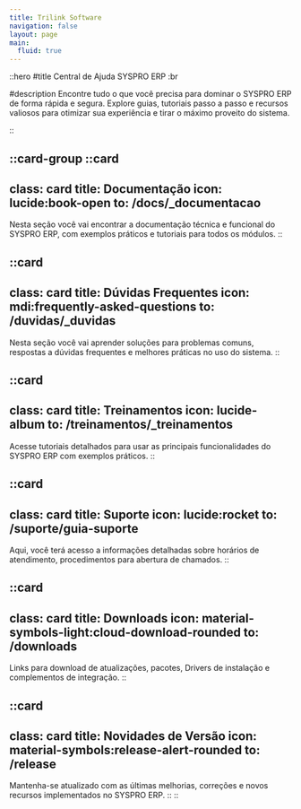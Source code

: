 ```yaml
---
title: Trilink Software
navigation: false
layout: page
main:
  fluid: true
---
```


<style>

  .card {
    transition: transform 0.3s ease, box-shadow 0.3s ease;
    border-radius: 12px;
    padding: 1.5rem;
    background-color: rgba(255, 255, 255, 0.05);
    box-shadow: 0 4px 10px rgba(0, 0, 0, 0.15);
  }

  .card:hover {
    transform: translateY(-5px);
    box-shadow: 0 8px 20px rgba(0, 0, 0, 0.25);
  }

  .card-title {
    font-size: 1.2rem;
    font-weight: 600;
    margin-bottom: 0.5rem;
  }

  .card-icon {
    font-size: 2rem;
    margin-bottom: 0.5rem;
    color: #00b4d8;
  }

  .card-group {
    display: grid;
    gap: 20px;
    grid-template-columns: repeat(auto-fit, minmax(250px, 1fr));
  }
</style>

::hero
#title
<span>Central de Ajuda SYSPRO ERP</span>
:br

#description
<span>
Encontre tudo o que você precisa para dominar o SYSPRO ERP de forma rápida e segura. Explore guias, tutoriais passo a passo e recursos valiosos para otimizar sua experiência e tirar o máximo proveito do sistema.
</span>

::
  
::card-group
  ::card
  ---
  class: card
  title: Documentação
  icon: lucide:book-open
  to: /docs/_documentacao
  ---
  Nesta seção você vai encontrar a documentação técnica e funcional do SYSPRO ERP, com exemplos práticos e tutoriais para todos os módulos.
  ::

  ::card
  ---
  class: card
  title: Dúvidas Frequentes
  icon: mdi:frequently-asked-questions
  to: /duvidas/_duvidas
  ---
  Nesta seção você vai aprender soluções para problemas comuns, respostas a dúvidas frequentes e melhores práticas no uso do sistema.
  ::

  ::card
  ---
  class: card
  title: Treinamentos
  icon: lucide-album
  to: /treinamentos/_treinamentos
  ---
  Acesse tutoriais detalhados para usar as principais funcionalidades do SYSPRO ERP com exemplos práticos.
  ::

  ::card
  --- 
  class: card
  title: Suporte
  icon: lucide:rocket
  to: /suporte/guia-suporte
  ---
  Aqui, você terá acesso a informações detalhadas sobre horários de atendimento, procedimentos para abertura de chamados.
 ::

  ::card
  ---
  class: card
  title: Downloads
  icon: material-symbols-light:cloud-download-rounded
  to: /downloads
  ---
  Links para download de atualizações, pacotes, Drivers de instalação e complementos de integração.
  ::

  ::card
  ---
  class: card
  title: Novidades de Versão
  icon: material-symbols:release-alert-rounded
  to: /release
  ---
  Mantenha-se atualizado com as últimas melhorias, correções e novos recursos implementados no SYSPRO ERP.
  ::
::

